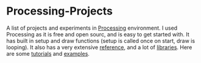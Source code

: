 # Processing-Projects
A list of projects and experiments in [Processing](https://processing.org/) environment. I used Processing as it is free and open sourc, and is easy to get started with. It has built in setup and draw functions (setup is called once on start, draw is looping). It also has a very extensive [reference](https://processing.org/reference/), and a lot of [libraries](https://processing.org/reference/libraries/). Here are some [tutorials](https://processing.org/tutorials/) and [examples](https://processing.org/examples).
